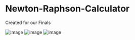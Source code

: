 # Newton-Raphson-Calculator
Created for our Finals

![image](https://github.com/Renlyze/Newton-Raphson-Calculator/assets/106040764/fb231f9b-7b8b-4660-9110-7027b6d056e6)
![image](https://github.com/Renlyze/Newton-Raphson-Calculator/assets/106040764/02fdfe0c-fbcc-42ed-92e5-3da71efa1c7d)
![image](https://github.com/Renlyze/Newton-Raphson-Calculator/assets/106040764/80711098-1caf-4c5a-a7fe-564ad9836527)
